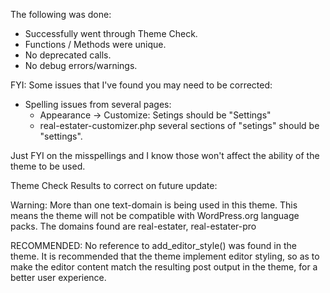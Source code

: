 The following was done:
- Successfully went through Theme Check.
- Functions / Methods were unique.
- No deprecated calls.
- No debug errors/warnings.

FYI: Some issues that I've found you may need to be corrected:
- Spelling issues from several pages:
  - Appearance -> Customize: Setings should be "Settings"
  - real-estater-customizer.php several sections of "setings" should be "settings".

Just FYI on the misspellings and I know those won't affect the ability of the theme to be used.

Theme Check Results to correct on future update:

Warning: More than one text-domain is being used in this theme. This means the theme will not be compatible with WordPress.org language packs.
The domains found are real-estater, real-estater-pro

RECOMMENDED: No reference to add_editor_style() was found in the theme. It is recommended that the theme implement editor styling, so as to make the editor content match the resulting post output in the theme, for a better user experience.